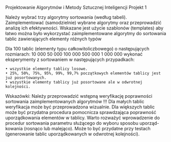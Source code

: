 Projektowanie Algorytmów i Metody Sztucznej Inteligencji 
Projekt 1

Należy wybrać trzy algorytmy sortowania (według tabeli). Zaimplementować (samodzielnie) wybrane algorytmy oraz przeprowadzić analizę ich efektywności. Wskazane jest użycie szablonów (templates) aby łatwo można było wykorzystać zaimplementowane algorytmy do sortowania tablic zawierających elementy różnych typów

Dla 100 tablic (elementy typu całkowitoliczbowego) o następujących rozmiarach: 
    10 000
    50 000
    100 000
    500 000
    1 000 000
wykonać eksperymenty z sortowaniem w następujących przypadkach:

    • wszystkie elementy tablicy losowe.
    • 25%, 50%, 75%, 95%, 99%, 99,7% początkowych elementów tablicy jest już posortowanych.
    • wszystkie elementy tablicy już posortowane ale w odwrotnej kolejności.

  Wskazówki:
Należy przeprowadzić wstępną weryfikację poprawności sortowania zaimplementowanych algorytmów !!! Dla małych tablic weryfikacja może być przeprowadzona wizualnie. Dla większych tablic może być przydatna procedura pomocnicza sprawdzająca poprawność uporządkowania elementów w tablicy.
Warto rozważyć wprowadzenie do procedur sortowania parametru służącego do wyboru sposobu uporząd- kowania (rosnąco lub malejąco). Może to być przydatne przy testach (generowanie tablic uporządkowanych w odwrotnej kolejności).
